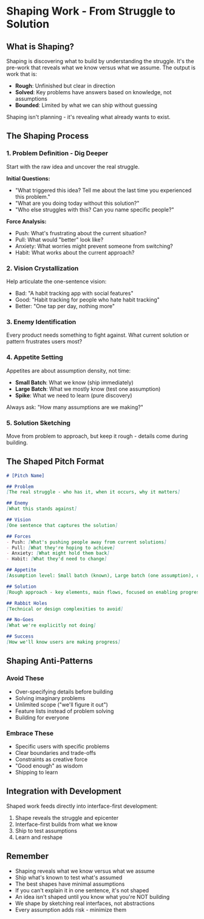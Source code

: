 # Shaping Work - From Struggle to Solution

## What is Shaping?

Shaping is discovering what to build by understanding the struggle. It's the pre-work that reveals what we know versus what we assume. The output is work that is:
- **Rough**: Unfinished but clear in direction
- **Solved**: Key problems have answers based on knowledge, not assumptions
- **Bounded**: Limited by what we can ship without guessing

Shaping isn't planning - it's revealing what already wants to exist.

## The Shaping Process

### 1. Problem Definition - Dig Deeper

Start with the raw idea and uncover the real struggle.

**Initial Questions:**
- "What triggered this idea? Tell me about the last time you experienced this problem."
- "What are you doing today without this solution?"
- "Who else struggles with this? Can you name specific people?"

**Force Analysis:**
- Push: What's frustrating about the current situation?
- Pull: What would "better" look like?
- Anxiety: What worries might prevent someone from switching?
- Habit: What works about the current approach?

### 2. Vision Crystallization

Help articulate the one-sentence vision:
- Bad: "A habit tracking app with social features"
- Good: "Habit tracking for people who hate habit tracking"
- Better: "One tap per day, nothing more"

### 3. Enemy Identification

Every product needs something to fight against. What current solution or pattern frustrates users most?

### 4. Appetite Setting

Appetites are about assumption density, not time:
- **Small Batch**: What we know (ship immediately)
- **Large Batch**: What we mostly know (test one assumption)
- **Spike**: What we need to learn (pure discovery)

Always ask: "How many assumptions are we making?"

### 5. Solution Sketching

Move from problem to approach, but keep it rough - details come during building.

## The Shaped Pitch Format

```markdown
# [Pitch Name]

## Problem
[The real struggle - who has it, when it occurs, why it matters]

## Enemy
[What this stands against]

## Vision
[One sentence that captures the solution]

## Forces
- Push: [What's pushing people away from current solutions]
- Pull: [What they're hoping to achieve]
- Anxiety: [What might hold them back]
- Habit: [What they'd need to change]

## Appetite
[Assumption level: Small batch (known), Large batch (one assumption), or Spike (discovery)]

## Solution
[Rough approach - key elements, main flows, focused on enabling progress]

## Rabbit Holes
[Technical or design complexities to avoid]

## No-Goes
[What we're explicitly not doing]

## Success
[How we'll know users are making progress]
```

## Shaping Anti-Patterns

### Avoid These
- Over-specifying details before building
- Solving imaginary problems
- Unlimited scope ("we'll figure it out")
- Feature lists instead of problem solving
- Building for everyone

### Embrace These
- Specific users with specific problems
- Clear boundaries and trade-offs
- Constraints as creative force
- "Good enough" as wisdom
- Shipping to learn

## Integration with Development

Shaped work feeds directly into interface-first development:
1. Shape reveals the struggle and epicenter
2. Interface-first builds from what we know
3. Ship to test assumptions
4. Learn and reshape

## Remember

- Shaping reveals what we know versus what we assume
- Ship what's known to test what's assumed
- The best shapes have minimal assumptions
- If you can't explain it in one sentence, it's not shaped
- An idea isn't shaped until you know what you're NOT building
- We shape by sketching real interfaces, not abstractions
- Every assumption adds risk - minimize them
